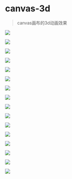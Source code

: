 # canvas-3d
>canvas画布的3d动画效果

<a href="https://cm2655621.github.io/canvas-3d/3d_222.html" target="_blank">![](https://cm2655621.github.io/canvas-3d/images/3d-222.jpg)</a>

<a href="https://cm2655621.github.io/canvas-3d/jq22-code1.html" target="_blank">![](https://cm2655621.github.io/canvas-3d/images/jq22-code1.jpg)</a>

[![](https://cm2655621.github.io/canvas-3d/images/jq22-code2.jpg)](https://cm2655621.github.io/canvas-3d/jq22-code2.html)

[![](https://cm2655621.github.io/canvas-3d/images/jq22-code3.jpg)](https://cm2655621.github.io/canvas-3d/jq22-code3.html)

[![](https://cm2655621.github.io/canvas-3d/images/jq22-code4.jpg)](https://cm2655621.github.io/canvas-3d/jq22-code4.html)

[![](https://cm2655621.github.io/canvas-3d/images/jq22-code5.jpg)](https://cm2655621.github.io/canvas-3d/jq22-code5.html)

[![](https://cm2655621.github.io/canvas-3d/images/jq22-code6.jpg)](https://cm2655621.github.io/canvas-3d/jq22-code6.html)

[![](https://cm2655621.github.io/canvas-3d/images/jq22-code7.jpg)](https://cm2655621.github.io/canvas-3d/jq22-code7.html)

[![](https://cm2655621.github.io/canvas-3d/images/jq22-code8.jpg)](https://cm2655621.github.io/canvas-3d/jq22-code8.html)

[![](https://cm2655621.github.io/canvas-3d/images/jq22-code9.jpg)](https://cm2655621.github.io/canvas-3d/jq22-code9.html)

[![](https://cm2655621.github.io/canvas-3d/images/jq22-code10.jpg)](https://cm2655621.github.io/canvas-3d/jq22-code10.html)

[![](https://cm2655621.github.io/canvas-3d/images/jq22-code11.jpg)](https://cm2655621.github.io/canvas-3d/jq22-code11.html)

[![](https://cm2655621.github.io/canvas-3d/images/jq22-code12.jpg)](https://cm2655621.github.io/canvas-3d/jq22-code12.html)

[![](https://cm2655621.github.io/canvas-3d/images/jq22-code13.jpg)](https://cm2655621.github.io/canvas-3d/jq22-code13.html)

[![](https://cm2655621.github.io/canvas-3d/images/jq22-code14.jpg)](https://cm2655621.github.io/canvas-3d/jq22-code14.html)

[![](https://cm2655621.github.io/canvas-3d/images/jq22-code15.jpg)](https://cm2655621.github.io/canvas-3d/jq22-code15.html)
